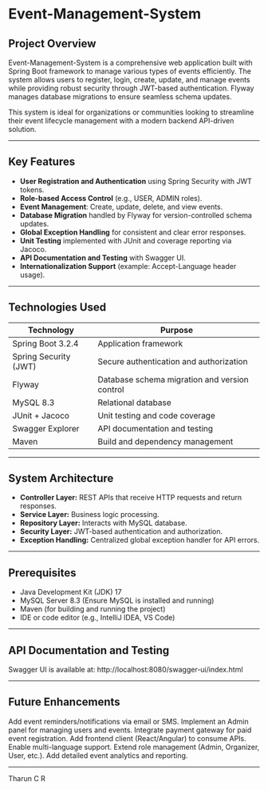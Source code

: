 # Event-Management-System

## Project Overview

Event-Management-System is a comprehensive web application built with Spring Boot framework to manage various types of events efficiently. The system allows users to register, login, create, update, and manage events while providing robust security through JWT-based authentication. Flyway manages database migrations to ensure seamless schema updates.

This system is ideal for organizations or communities looking to streamline their event lifecycle management with a modern backend API-driven solution.

---

## Key Features

- **User Registration and Authentication** using Spring Security with JWT tokens.
- **Role-based Access Control** (e.g., USER, ADMIN roles).
- **Event Management**: Create, update, delete, and view events.
- **Database Migration** handled by Flyway for version-controlled schema updates.
- **Global Exception Handling** for consistent and clear error responses.
- **Unit Testing** implemented with JUnit and coverage reporting via Jacoco.
- **API Documentation and Testing** with Swagger UI.
- **Internationalization Support** (example: Accept-Language header usage).

---

## Technologies Used

| Technology                | Purpose                                      |
|--------------------------|----------------------------------------------|
| Spring Boot 3.2.4        | Application framework                         |
| Spring Security (JWT)    | Secure authentication and authorization      |
| Flyway                   | Database schema migration and version control|
| MySQL 8.3                | Relational database                          |
| JUnit + Jacoco           | Unit testing and code coverage               |
| Swagger Explorer         | API documentation and testing                |
| Maven                    | Build and dependency management              |

---

## System Architecture

- **Controller Layer:** REST APIs that receive HTTP requests and return responses.
- **Service Layer:** Business logic processing.
- **Repository Layer:** Interacts with MySQL database.
- **Security Layer:** JWT-based authentication and authorization.
- **Exception Handling:** Centralized global exception handler for API errors.

---

## Prerequisites

- Java Development Kit (JDK) 17
- MySQL Server 8.3 (Ensure MySQL is installed and running)
- Maven (for building and running the project)
- IDE or code editor (e.g., IntelliJ IDEA, VS Code)

---

## API Documentation and Testing
Swagger UI is available at:
http://localhost:8080/swagger-ui/index.html

---

## Future Enhancements
Add event reminders/notifications via email or SMS.
Implement an Admin panel for managing users and events.
Integrate payment gateway for paid event registration.
Add frontend client (React/Angular) to consume APIs.
Enable multi-language support.
Extend role management (Admin, Organizer, User, etc.).
Add detailed event analytics and reporting.

--- 

Tharun C R

